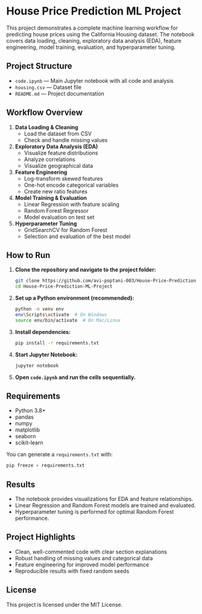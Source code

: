 # House Price Prediction ML Project

This project demonstrates a complete machine learning workflow for predicting house prices using the California Housing dataset. The notebook covers data loading, cleaning, exploratory data analysis (EDA), feature engineering, model training, evaluation, and hyperparameter tuning.

## Project Structure

- `code.ipynb` — Main Jupyter notebook with all code and analysis
- `housing.csv` — Dataset file
- `README.md` — Project documentation

## Workflow Overview

1. **Data Loading & Cleaning**
	- Load the dataset from CSV
	- Check and handle missing values
2. **Exploratory Data Analysis (EDA)**
	- Visualize feature distributions
	- Analyze correlations
	- Visualize geographical data
3. **Feature Engineering**
	- Log-transform skewed features
	- One-hot encode categorical variables
	- Create new ratio features
4. **Model Training & Evaluation**
	- Linear Regression with feature scaling
	- Random Forest Regressor
	- Model evaluation on test set
5. **Hyperparameter Tuning**
	- GridSearchCV for Random Forest
	- Selection and evaluation of the best model

## How to Run

1. **Clone the repository and navigate to the project folder:**
   ```sh
   git clone https://github.com/avi-poptani-003/House-Price-Prediction-ML-Project.git
   cd House-Price-Prediction-ML-Project
   ```
2. **Set up a Python environment (recommended):**
   ```sh
   python -m venv env
   env\Scripts\activate  # On Windows
   source env/bin/activate  # On Mac/Linux
   ```
3. **Install dependencies:**
   ```sh
   pip install -r requirements.txt
   ```
4. **Start Jupyter Notebook:**
   ```sh
   jupyter notebook
   ```
5. **Open `code.ipynb` and run the cells sequentially.**

## Requirements

- Python 3.8+
- pandas
- numpy
- matplotlib
- seaborn
- scikit-learn

You can generate a `requirements.txt` with:
```sh
pip freeze > requirements.txt
```

## Results

- The notebook provides visualizations for EDA and feature relationships.
- Linear Regression and Random Forest models are trained and evaluated.
- Hyperparameter tuning is performed for optimal Random Forest performance.

## Project Highlights

- Clean, well-commented code with clear section explanations
- Robust handling of missing values and categorical data
- Feature engineering for improved model performance
- Reproducible results with fixed random seeds

## License

This project is licensed under the MIT License.